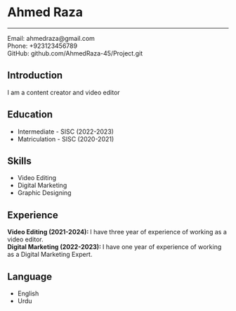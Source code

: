 <!DOCTYPE html>
<html lang="en">
<head>
  <meta charset="UTF-8">
  <meta name="viewport" content="width=device-width, initial-scale=1.0">
  <title>Resume</title>
</head>
<body>
      <h1>Ahmed Raza</h1> <hr>
      <p>Email: ahmedraza@gmail.com <br />  Phone: +923123456789  <br /> 
       GitHub: github.com/AhmedRaza-45/Project.git </p>
      <h2>Introduction</h2>
      <p>I am a content creator and video editor </p>
       <h2>Education</h2>
        <ul>
       <li> Intermediate - SISC (2022-2023) </li> 
       <li> Matriculation - SISC (2020-2021)  </li> 
        </ul>
         <h2>Skills</h2>
           <ul>
             <li> Video Editing </li>  
            <li> Digital Marketing </li> 
            <li> Graphic Designing </li> 
           </ul>       
          <h2>Experience</h2>
        <b>  Video Editing (2021-2024):  </b>
         I have three year of experience of working as a video editor.  <br />      
        <b> Digital Marketing (2022-2023):  </b>
             I have one year of experience of working as a Digital Marketing Expert.   <br />
     <h2>Language</h2>
       <ul>
       <li> English </li> 
       <li> Urdu  </li> 
       </ul>
        
  
</body>
</html>
